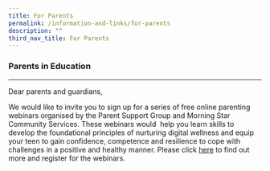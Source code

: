 ```yaml
---
title: For Parents
permalink: /information-and-links/for-parents
description: ""
third_nav_title: For Parents
---
```

### Parents in Education
--------------------

Dear parents and guardians,  

We would like to invite you to sign up for a series of free online parenting webinars organised by the Parent Support Group and Morning Star Community Services. These webinars would  help you learn skills to develop the foundational principles of nurturing digital wellness and equip your teen to gain confidence, competence and resilience to cope with challenges in a positive and healthy manner. Please click [here](https://go.gov.sg/morning-star-community-services) to find out more and register for the webinars.
